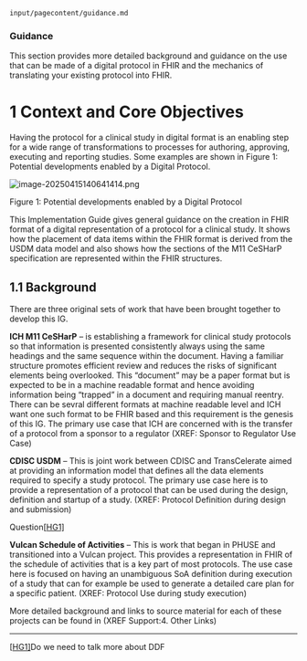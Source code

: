 `input/pagecontent/guidance.md`

### Guidance

This section provides more detailed background and guidance on the use that can be made of a digital protocol in FHIR and the mechanics of translating your existing protocol into FHIR.

# 1    Context and Core Objectives

Having the protocol for a clinical study in digital format is an enabling step for a wide range of transformations to processes for authoring, approving, executing and reporting studies. Some examples are shown in Figure 1: Potential developments enabled by a Digital Protocol.

<div><img src="image-20250415140641414.png" alt="image-20250415140641414.png" style="max-width: 80%;
 height: auto;" />
<p>Figure 1: Potential developments enabled by a Digital Protocol</p></div>

This Implementation Guide gives general guidance on the creation in FHIR format of a digital representation of a protocol for a clinical study. It shows how the placement of data items within the FHIR format is derived from the USDM data model and also shows how the sections of the M11 CeSHarP specification are represented within the FHIR structures.

## 1.1   Background

There are three original sets of work that have been brought together to develop this IG. 

**ICH M11 CeSHarP** – is establishing a framework for clinical study protocols so that information is presented consistently always using the same headings and the same sequence within the document. Having a familiar structure promotes efficient review and reduces the risks of significant elements being overlooked. This “document” may be a paper format but is expected to be in a machine readable format and hence avoiding information being “trapped” in a document and requiring manual reentry. There can be sevral different formats at machine readable level and ICH want one such format to be FHIR based and this requirement is the genesis of this IG. The primary use case that ICH are concerned with is the transfer of a protocol from a sponsor to a regulator (XREF: Sponsor to Regulator Use Case)

**CDISC USDM** – This is joint work between CDISC and TransCelerate aimed at providing an information model that defines all the data elements required to specify a study protocol. The primary use case here is to provide a representation of a protocol that can be used during the design, definition and startup of a study. (XREF: Protocol Definition during design and submission)

Question[[HG1\]](#_msocom_1) 

**Vulcan Schedule of Activities** – This is work that began in PHUSE and transitioned into a Vulcan project. This provides a representation in FHIR of the schedule of activities that is a key part of most protocols. The use case here is focused on having an unambiguous SoA definition during execution of a study that can for example be used to generate a detailed care plan for a specific patient. (XREF: Protocol Use during study execution)

More detailed background and links to source material for each of these projects can be found in (XREF Support:4. Other Links)

------



 [[HG1\]](#_msoanchor_1)Do we need to talk more about DDF
